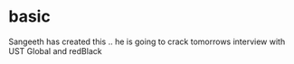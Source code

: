 # basic

Sangeeth has created this .. he is going to crack tomorrows interview with UST Global and redBlack
